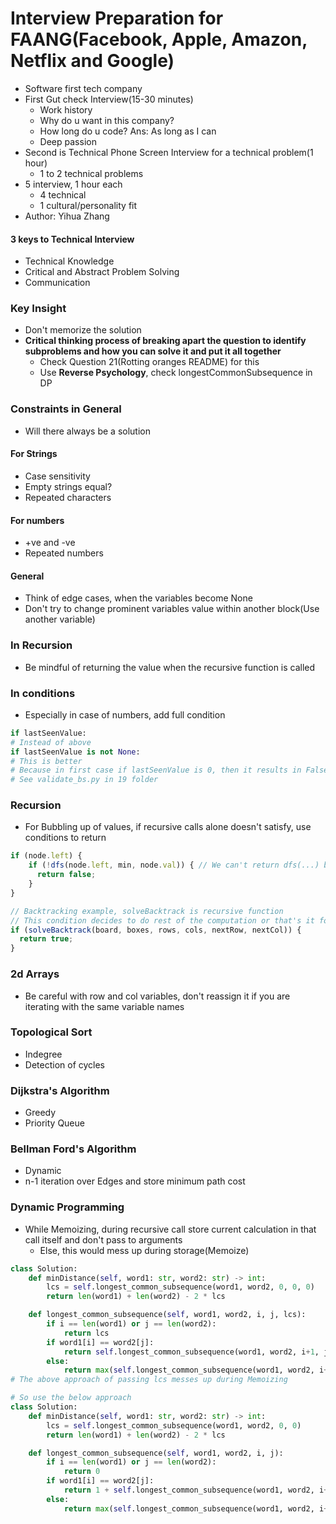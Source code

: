 # Interview Preparation for FAANG(Facebook, Apple, Amazon, Netflix and Google)

* Software first tech company
* First Gut check Interview(15-30 minutes) 
  * Work history
  * Why do u want in this company?
  * How long do u code? Ans: As long as I can
  * Deep passion 
* Second is Technical Phone Screen Interview for a technical problem(1 hour)
  * 1 to 2 technical problems
* 5 interview, 1 hour each
  * 4 technical
  * 1 cultural/personality fit
* Author: Yihua Zhang

#### 3 keys to Technical Interview

* Technical Knowledge
* Critical and Abstract Problem Solving
* Communication

### Key Insight

* Don't memorize the solution
* **Critical thinking process of breaking apart the question to identify subproblems and how you can solve it and put it all together** 
  * Check Question 21(Rotting oranges README) for this
  * Use **Reverse Psychology**, check longestCommonSubsequence in DP

### Constraints in General

* Will there always be a solution

#### For Strings

* Case sensitivity
* Empty strings equal?
* Repeated characters

#### For numbers

* +ve and -ve
* Repeated numbers

#### General

* Think of edge cases, when the variables become None
* Don't try to change prominent variables value within another block(Use another variable)

### In Recursion

* Be mindful of returning the value when the recursive function is called

### In conditions

* Especially in case of numbers, add full condition
```py
if lastSeenValue:
# Instead of above
if lastSeenValue is not None:
# This is better
# Because in first case if lastSeenValue is 0, then it results in False which is not you expect to do
# See validate_bs.py in 19 folder
```

### Recursion

* For Bubbling up of values, if recursive calls alone doesn't satisfy, use conditions to return
```js
if (node.left) {
    if (!dfs(node.left, min, node.val)) { // We can't return dfs(...) because we haven't even done dfs(node.right...) for this particular node, so if condition is added to the recursive call instead of return the recursive call itself
      return false;
    }
}

// Backtracking example, solveBacktrack is recursive function
// This condition decides to do rest of the computation or that's it for this call stack
if (solveBacktrack(board, boxes, rows, cols, nextRow, nextCol)) {
  return true;
}
```

### 2d Arrays

* Be careful with row and col variables, don't reassign it if you are iterating with the same variable names

### Topological Sort

* Indegree
* Detection of cycles

### Dijkstra's Algorithm

* Greedy
* Priority Queue

### Bellman Ford's Algorithm

* Dynamic
* n-1 iteration over Edges and store minimum path cost

### Dynamic Programming

* While Memoizing, during recursive call store current calculation in that call itself and don't pass to arguments
  * Else, this would mess up during storage(Memoize)
```py
class Solution:
    def minDistance(self, word1: str, word2: str) -> int:
        lcs = self.longest_common_subsequence(word1, word2, 0, 0, 0)
        return len(word1) + len(word2) - 2 * lcs

    def longest_common_subsequence(self, word1, word2, i, j, lcs):
        if i == len(word1) or j == len(word2):
            return lcs
        if word1[i] == word2[j]:
            return self.longest_common_subsequence(word1, word2, i+1, j+1, lcs + 1) # Here lcs is incremented in the argument
        else:
            return max(self.longest_common_subsequence(word1, word2, i+1, j, lcs), self.longest_common_subsequence(word1, word2, i, j+1, lcs))
# The above approach of passing lcs messes up during Memoizing

# So use the below approach
class Solution:
    def minDistance(self, word1: str, word2: str) -> int:
        lcs = self.longest_common_subsequence(word1, word2, 0, 0)
        return len(word1) + len(word2) - 2 * lcs

    def longest_common_subsequence(self, word1, word2, i, j):
        if i == len(word1) or j == len(word2):
            return 0
        if word1[i] == word2[j]:
            return 1 + self.longest_common_subsequence(word1, word2, i+1, j+1)
        else:
            return max(self.longest_common_subsequence(word1, word2, i+1, j), self.longest_common_subsequence(word1, word2, i, j+1))
```
